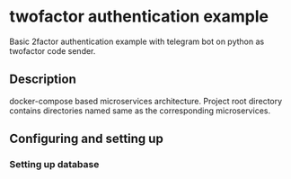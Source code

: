 # twofactor authentication example
Basic 2factor authentication example with telegram bot on python as twofactor code sender.

## Description
docker-compose based microservices architecture. 
Project root directory contains directories named same as the corresponding microservices.

## Configuring and setting up

### Setting up database
